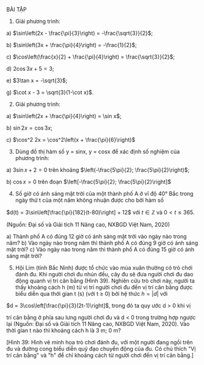 BÀI TẬP

1. Giải phương trình:

a) $\sin\left(2x - \frac{\pi}{3}\right) = -\frac{\sqrt{3}}{2}$;

b) $\sin\left(3x + \frac{\pi}{4}\right) = -\frac{1}{2}$;

c) $\cos\left(\frac{x}{2} + \frac{\pi}{4}\right) = \frac{\sqrt{3}}{2}$;

d) $2\cos3x + 5 = 3$;

e) $3\tan x = -\sqrt{3}$;

g) $\cot x - 3 = \sqrt{3}(1-\cot x)$.

2. Giải phương trình:

a) $\sin\left(2x + \frac{\pi}{4}\right) = \sin x$;

b) $\sin2x = \cos3x$;

c) $\cos^2 2x = \cos^2\left(x + \frac{\pi}{6}\right)$

3. Dùng đồ thị hàm số y = sinx, y = cosx để xác định số nghiệm của phương trình:

a) $3\sin x + 2 = 0$ trên khoảng $\left(-\frac{5\pi}{2}; \frac{5\pi}{2}\right)$;

b) $\cos x = 0$ trên đoạn $\left[-\frac{5\pi}{2}; \frac{5\pi}{2}\right]$

4. Số giờ có ánh sáng mặt trời của một thành phố A ở vĩ độ 40° Bắc trong ngày thứ t của một năm không nhuận được cho bởi hàm số

$d(t) = 3\sin\left[\frac{\pi}{182}(t-80)\right] + 12$ với $t \in \mathbb{Z}$ và $0 < t \leq 365$.

(Nguồn: Đại số và Giải tích 11 Nâng cao, NXBGD Việt Nam, 2020)

a) Thành phố A có đúng 12 giờ có ánh sáng mặt trời vào ngày nào trong năm?
b) Vào ngày nào trong năm thì thành phố A có đúng 9 giờ có ánh sáng mặt trời?
c) Vào ngày nào trong năm thì thành phố A có đúng 15 giờ có ánh sáng mặt trời?

5. Hội Lim (tỉnh Bắc Ninh) được tổ chức vào mùa xuân thường có trò chơi đánh đu. Khi người chơi đu nhún đều, cây đu sẽ đưa người chơi đu dao động quanh vị trí cân bằng (Hình 39). Nghiên cứu trò chơi này, người ta thấy khoảng cách h (m) từ vị trí người chơi đu đến vị trí cân bằng được biểu diễn qua thời gian t (s) (với t ≥ 0) bởi hệ thức $h = |d|$ với

$d = 3\cos\left[\frac{\pi}{3}(2t-1)\right]$, trong đó ta quy ước d > 0 khi vị

trí cân bằng ở phía sau lưng người chơi đu và d < 0 trong trường hợp ngược lại (Nguồn: Đại số và Giải tích 11 Nâng cao, NXBGD Việt Nam, 2020). Vào thời gian t nào thì khoảng cách h là 3 m; 0 m?

[Hình 39: Hình vẽ minh họa trò chơi đánh đu, với một người đang ngồi trên đu và đường cong biểu diễn quỹ đạo chuyển động của đu. Có chú thích "Vị trí cân bằng" và "h" để chỉ khoảng cách từ người chơi đến vị trí cân bằng.]